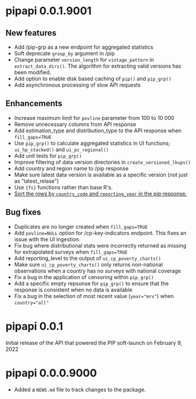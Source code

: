 # pipapi 0.0.1.9001

## New features

- Add /pip-grp as a new endpoint for aggregated statistics
- Soft deprecate `group_by` argument in /pip
- Change parameter `version_length` for `vintage_pattern` in `extract_data_dirs()`. The algorithm for extracting valid versions has been modified. 
- Add option to enable disk based caching of `pip()` and `pip_grp()`
- Add asynchronous processing of slow API requests
 
## Enhancements

- Increase maximum limit for `povline` parameter from 100 to 10 000
- Remove unnecessary columns from API response
- Add estimation_type and distribution_type to the API response when `fill_gaps=TRUE`
- Use `pip_grp()` to calculate aggregated statistics in UI functions; `ui_hp_stacked()` and `ui_pc_regional()`
- Add unit tests for `pip_grp()`
- Improve filtering of data version directories in `create_versioned_lkups()` 
- Add country and region name to /pip response 
- Make sure latest data version is available as a specific version (not just as "latest_relase")
- Use `{fs}` functions rather than base R's. 
- [Sort the rows by `country_code` and `reporting_year` in the pip response.](https://github.com/PIP-Technical-Team/pipapi/issues/248) 

## Bug fixes

- Duplicates are no longer created when `fill_gaps=TRUE`
- Add `povline=NULL` option for /cp-key-indicators endpoint. This fixes an issue with the UI ingestion.
- Fix bug where distributional stats were incorrectly returned as missing for extrapolated surveys when `fill_gaps=TRUE`
- Add reporting_level to the output of `ui_cp_poverty_charts()`
- Make sure `ui_cp_poverty_charts()` only returns non-national observations when a country has no surveys with national coverage
- Fix a bug in the application of censoring within `pip_grp()`
- Add a specific empty repsonse for `pip_grp()` to ensure that the response is consistent when no data is available
- Fix a bug in the selection of most recent value (`year="mrv"`) when `country="all"`

# pipapi 0.0.1

Initial release of the API that powered the PIP soft-launch on February 9, 2022

# pipapi 0.0.0.9000

* Added a `NEWS.md` file to track changes to the package.
